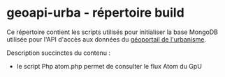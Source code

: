 # geoapi-urba - répertoire build

Ce répertoire contient les scripts utilisés pour initialiser la base MongoDB utilisée pour l'API d'accès aux données
du [géoportail de l'urbanisme](https://www.geoportail-urbanisme.gouv.fr/).    

Description succinctes du contenu :
  - le script Php atom.php permet de consulter le flux Atom du GpU
